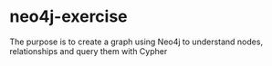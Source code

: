 # neo4j-exercise
The purpose is to create a graph using Neo4j to understand nodes, relationships and query them with Cypher
